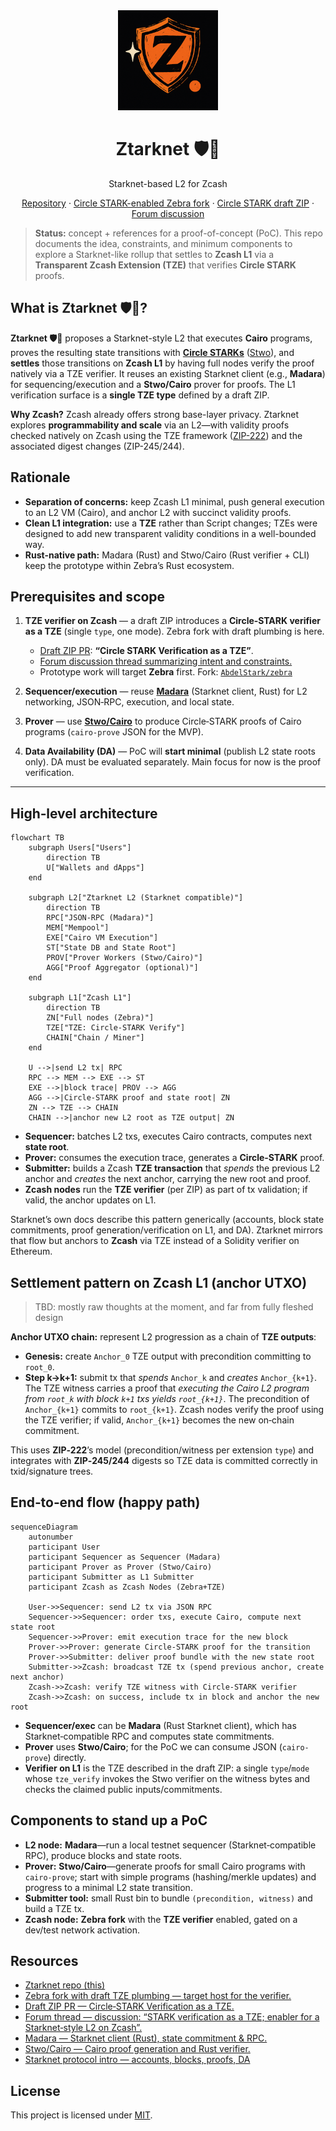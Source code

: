 <div align="center">
  <img src="misc/img/ztarknet-logo.png" alt="Ztarknet logo" width="160" />
  <h1>Ztarknet 🛡️🐺 </h1>
  <p>Starknet-based L2 for Zcash</p>
  <p>
    <a href="https://github.com/AbdelStark/ztarknet">Repository</a> ·
    <a href="https://github.com/AbdelStark/zebra">Circle STARK-enabled Zebra fork</a> ·
    <a href="https://github.com/zcash/zips/pull/1107">Circle STARK draft ZIP</a> ·
    <a href="https://forum.zcashcommunity.com/t/stark-verification-as-a-transparent-zcash-extension-tze-i-e-enabler-for-a-starknet-style-l2-on-zcash/52486/15">Forum discussion</a>
  </p>
</div>

> **Status:** concept + references for a proof-of-concept (PoC). This repo documents the idea, constraints, and minimum components to explore a Starknet-like rollup that settles to **Zcash L1** via a **Transparent Zcash Extension (TZE)** that verifies **Circle STARK** proofs.

## What is Ztarknet 🛡️🐺?

**Ztarknet 🛡️🐺** proposes a Starknet-style L2 that executes **Cairo** programs, proves the resulting state transitions with [**Circle STARKs**](https://eprint.iacr.org/2024/278) ([Stwo](https://github.com/starkware-libs/stwo-cairo)), and **settles** those transitions on **Zcash L1** by having full nodes verify the proof natively via a TZE verifier. It reuses an existing Starknet client (e.g., **Madara**) for sequencing/execution and a **Stwo/Cairo** prover for proofs. The L1 verification surface is a **single TZE type** defined by a draft ZIP.

**Why Zcash?** Zcash already offers strong base-layer privacy. Ztarknet explores **programmability and scale** via an L2—with validity proofs checked natively on Zcash using the TZE framework ([ZIP-222](https://zips.z.cash/zip-0222)) and the associated digest changes (ZIP-245/244).

## Rationale

- **Separation of concerns:** keep Zcash L1 minimal, push general execution to an L2 VM (Cairo), and anchor L2 with succinct validity proofs.
- **Clean L1 integration:** use a **TZE** rather than Script changes; TZEs were designed to add new transparent validity conditions in a well-bounded way.
- **Rust-native path:** Madara (Rust) and Stwo/Cairo (Rust verifier + CLI) keep the prototype within Zebra’s Rust ecosystem.

## Prerequisites and scope

1. **TZE verifier on Zcash** — a draft ZIP introduces a **Circle‑STARK verifier as a TZE** (single `type`, one mode). Zebra fork with draft plumbing is here.

   - [Draft ZIP PR](https://github.com/zcash/zips/pull/1107): **“Circle STARK Verification as a TZE”**.
   - [Forum discussion thread summarizing intent and constraints.](https://forum.zcashcommunity.com/t/stark-verification-as-a-transparent-zcash-extension-tze-i-e-enabler-for-a-starknet-style-l2-on-zcash/52486/15)
   - Prototype work will target **Zebra** first. Fork: [`AbdelStark/zebra`](https://github.com/AbdelStark/zebra)

2. **Sequencer/execution** — reuse [**Madara**](https://github.com/madara-alliance/madara) (Starknet client, Rust) for L2 networking, JSON‑RPC, execution, and local state.

3. **Prover** — use [**Stwo/Cairo**](https://github.com/starkware-libs/stwo-cairo) to produce Circle‑STARK proofs of Cairo programs (`cairo-prove` JSON for the MVP).

4. **Data Availability (DA)** — PoC will **start minimal** (publish L2 state roots only). DA must be evaluated separately. Main focus for now is the proof verification.

---

## High‑level architecture

```mermaid
flowchart TB
    subgraph Users["Users"]
        direction TB
        U["Wallets and dApps"]
    end

    subgraph L2["Ztarknet L2 (Starknet compatible)"]
        direction TB
        RPC["JSON-RPC (Madara)"]
        MEM["Mempool"]
        EXE["Cairo VM Execution"]
        ST["State DB and State Root"]
        PROV["Prover Workers (Stwo/Cairo)"]
        AGG["Proof Aggregator (optional)"]
    end

    subgraph L1["Zcash L1"]
        direction TB
        ZN["Full nodes (Zebra)"]
        TZE["TZE: Circle-STARK Verify"]
        CHAIN["Chain / Miner"]
    end

    U -->|send L2 tx| RPC
    RPC --> MEM --> EXE --> ST
    EXE -->|block trace| PROV --> AGG
    AGG -->|Circle-STARK proof and state root| ZN
    ZN --> TZE --> CHAIN
    CHAIN -->|anchor new L2 root as TZE output| ZN
```

- **Sequencer:** batches L2 txs, executes Cairo contracts, computes next **state root**.
- **Prover:** consumes the execution trace, generates a **Circle‑STARK** proof.
- **Submitter:** builds a Zcash **TZE transaction** that _spends_ the previous L2 anchor and _creates_ the next anchor, carrying the new root and proof.
- **Zcash nodes** run the **TZE verifier** (per ZIP) as part of tx validation; if valid, the anchor updates on L1.

Starknet’s own docs describe this pattern generically (accounts, block state commitments, proof generation/verification on L1, and DA). Ztarknet mirrors that flow but anchors to **Zcash** via TZE instead of a Solidity verifier on Ethereum.

## Settlement pattern on Zcash L1 (anchor UTXO)

> TBD: mostly raw thoughts at the moment, and far from fully fleshed design

**Anchor UTXO chain:** represent L2 progression as a chain of **TZE outputs**:

- **Genesis:** create `Anchor_0` TZE output with precondition committing to `root_0`.
- **Step k→k+1:** submit tx that _spends_ `Anchor_k` and _creates_ `Anchor_{k+1}`.
  The TZE witness carries a proof that _executing the Cairo L2 program from `root_k` with block `k+1` txs yields `root_{k+1}`_. The precondition of `Anchor_{k+1}` commits to `root_{k+1}`.
  Zcash nodes verify the proof using the TZE verifier; if valid, `Anchor_{k+1}` becomes the new on‑chain commitment.

This uses **ZIP‑222**’s model (precondition/witness per extension `type`) and integrates with **ZIP‑245/244** digests so TZE data is committed correctly in txid/signature trees.

## End‑to‑end flow (happy path)

```mermaid
sequenceDiagram
    autonumber
    participant User
    participant Sequencer as Sequencer (Madara)
    participant Prover as Prover (Stwo/Cairo)
    participant Submitter as L1 Submitter
    participant Zcash as Zcash Nodes (Zebra+TZE)

    User->>Sequencer: send L2 tx via JSON RPC
    Sequencer->>Sequencer: order txs, execute Cairo, compute next state root
    Sequencer->>Prover: emit execution trace for the new block
    Prover->>Prover: generate Circle-STARK proof for the transition
    Prover->>Submitter: deliver proof bundle with the new state root
    Submitter->>Zcash: broadcast TZE tx (spend previous anchor, create next anchor)
    Zcash->>Zcash: verify TZE witness with Circle-STARK verifier
    Zcash->>Zcash: on success, include tx in block and anchor the new root
```

- **Sequencer/exec** can be **Madara** (Rust Starknet client), which has Starknet‑compatible RPC and computes state commitments.
- **Prover** uses **Stwo/Cairo**; for the PoC we can consume JSON (`cairo-prove`) directly.
- **Verifier on L1** is the TZE described in the draft ZIP: a single `type`/`mode` whose `tze_verify` invokes the Stwo verifier on the witness bytes and checks the claimed public inputs/commitments.

## Components to stand up a PoC

- **L2 node:** **Madara**—run a local testnet sequencer (Starknet‑compatible RPC), produce blocks and state roots.
- **Prover:** **Stwo/Cairo**—generate proofs for small Cairo programs with `cairo-prove`; start with simple programs (hashing/merkle updates) and progress to a minimal L2 state transition.
- **Submitter tool:** small Rust bin to bundle `(precondition, witness)` and build a TZE tx.
- **Zcash node:** **Zebra fork** with the **TZE verifier** enabled, gated on a dev/test network activation.

## Resources

- [Ztarknet repo (this)](https://github.com/AbdelStark/ztarknet)
- [Zebra fork with draft TZE plumbing — target host for the verifier.](https://github.com/AbdelStark/zebra)
- [Draft ZIP PR — Circle‑STARK Verification as a TZE.](https://github.com/zcash/zips/pull/1107)
- [Forum thread — discussion: “STARK verification as a TZE; enabler for a Starknet‑style L2 on Zcash”.](https://forum.zcashcommunity.com/t/stark-verification-as-a-transparent-zcash-extension-tze-i-e-enabler-for-a-starknet-style-l2-on-zcash/52486/15)
- [Madara — Starknet client (Rust), state commitment & RPC.](https://github.com/madara-alliance/madara)
- [Stwo/Cairo — Cairo proof generation and Rust verifier.](https://github.com/starkware-libs/stwo-cairo)
- [Starknet protocol intro — accounts, blocks, proofs, DA](https://docs.starknet.io/learn/protocol/intro)

## License

This project is licensed under [MIT](LICENSE).
